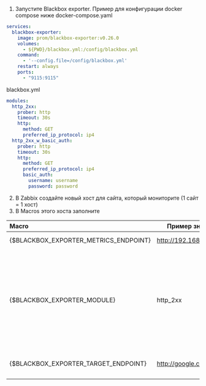 1. Запустите Blackbox exporter. Пример для конфигурации docker compose ниже
docker-compose.yaml
```yaml
services:
  blackbox-exporter:
    image: prom/blackbox-exporter:v0.26.0
    volumes:
      - ${PWD}/blackbox.yml:/config/blackbox.yml
    command:
      - '--config.file=/config/blackbox.yml'
    restart: always
    ports:
      - "9115:9115"
```
blackbox.yml
```yaml
modules:
  http_2xx:
    prober: http
    timeout: 30s
    http:
      method: GET
      preferred_ip_protocol: ip4
  http_2xx_w_basic_auth:
    prober: http
    timeout: 30s
    http:
      method: GET
      preferred_ip_protocol: ip4
      basic_auth:
        username: username
        password: password
```

2. В Zabbix создайте новый хост для сайта, который мониторите (1 сайт = 1 хост)
3. В Macros этого хоста заполните

| Macro                                 | Пример значения          | Описание                                                                                                                                                                              |
| :------------------------------------ | ------------------------ | ------------------------------------------------------------------------------------------------------------------------------------------------------------------------------------- |
| {$BLACKBOX_EXPORTER_METRICS_ENDPOINT} | http://192.168.0.10:9115 | Эндпоинт Blackbox Exporter                                                                                                                                                            |
| {$BLACKBOX_EXPORTER_MODULE}           | http_2xx                 | Имя используемого модуля Blackbox Exporter. Дополнительные модули, например http_2xx_w_basic_auth, нужны для добавления кастомных параметров, например логин и пароль HTTP Basic Auth |
| {$BLACKBOX_EXPORTER_TARGET_ENDPOINT}  | http://google.com        | Эндпоинт, который будет мониторить Blackbox Exporter                                                                                                                                  |
|                                       |                          |                                                                                                                                                                                       |